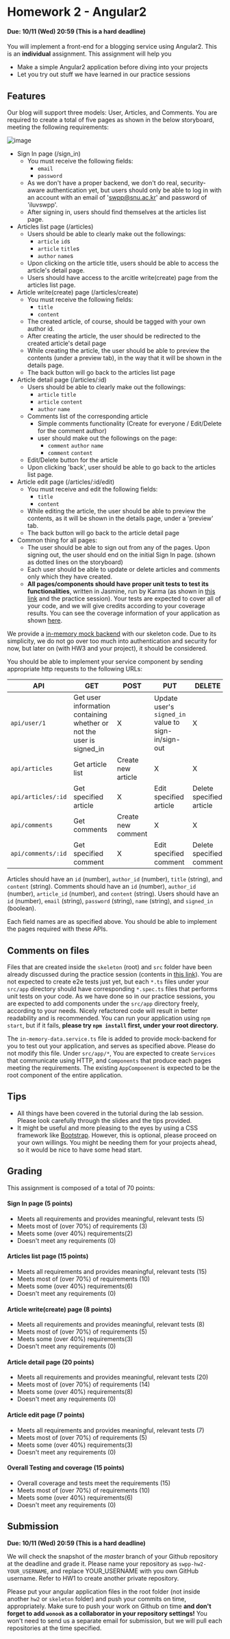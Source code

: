 # Homework 2 - Angular2

#### **Due: 10/11 (Wed) 20:59 (This is a hard deadline)**

You will implement a front-end for a blogging service using Angular2. This is an **individual** assignment.
This assignment will help you

- Make a simple Angular2 application before diving into your projects
- Let you try out stuff we have learned in our practice sessions

## Features

Our blog will support three models: User, Articles, and Comments.
You are required to create a total of five pages as shown in the below storyboard, meeting the following requirements:

![image](https://i.imgur.com/xDPo8Cl.png)

- Sign In page (/sign_in)
  - You must receive the following fields:
    - `email`
    - `password`
  - As we don't have a proper backend, we don't do real, security-aware authentication yet, but users should only be able to log in with an account with an email of 'swpp@snu.ac.kr' and password of 'iluvswpp'.
  - After signing in, users should find themselves at the articles list page.
- Articles list page (/articles)
  - Users should be able to clearly make out the followings:
    - `article` `id`s
    - `article` `title`s
    - `author` `name`s
  - Upon clicking on the article title, users should be able to access the article's detail page.
  - Users should have access to the arcitle write(create) page from the articles list page.
- Article write(create) page (/articles/create)
  - You must receive the following fields:
    - `title`
    - `content`
  - The created article, of course, should be tagged with your own author id.
  - After creating the article, the user should be redirected to the created article's detail page
  - While creating the article, the user should be able to preview the contents (under a preview tab), in the way that it will be shown in the details page.
  - The back button will go back to the articles list page
- Article detail page (/articles/:id)
  - Users should be able to clearly make out the followings:
    - `article` `title`
    - `article` `content`
    - `author` `name`
  - Comments list of the corresponding article
    - Simple comments functionality (Create for everyone / Edit/Delete for the comment author)
    - user should make out the followings on the page:
      - `comment` `author` `name`
      - `comment` `content`
  - Edit/Delete button for the article
  - Upon clicking 'back', user should be able to go back to the articles list page.
- Article edit page (/articles/:id/edit)
  - You must receive and edit the following fields:
    - `title`
    - `content`
  - While editing the article, the user should be able to preview the contents, as it will be shown in the details page, under a 'preview' tab.
  - The back button will go back to the article detail page
- Common thing for all pages:
  - The user should be able to sign out from any of the pages. Upon signing out, the user should end on the initial Sign In page. (shown as dotted lines on the storyboard)
  - Each user should be able to update or delete articles and comments only which they have created.
  - **All pages/components should have proper unit tests to test its functionalities**, written in Jasmine, run by Karma (as shown in [this link](https://angular.io/guide/testing) and the practice session). Your tests are expected to cover all of your code, and we will give credits according to your coverage results. You can see the coverage information of your application as shown [here](https://www.angularonrails.com/add-test-coverage-report-angular-cli-project/).


We provide a [in-memory mock backend](https://angular.io/tutorial/toh-pt6) with our skeleton code.
Due to its simplicity, we do not go over too much into authentication and security for now, but later on (with HW3 and your project), it should be considered.

You should be able to implement your service component by sending appropriate http requests to the following URLs:

| API                    | GET | POST | PUT | DELETE |
|------------------------|-----|------|-----|--------|
| `api/user/1`      | Get user information containing whether or not the user is signed_in | X | Update user's `signed_in` value to sign-in/sign-out | X |
| `api/articles`             | Get article list | Create new article | X | X |
| `api/articles/:id`         | Get specified article | X | Edit specified article | Delete specified article |
| `api/comments`        | Get comments | Create new comment | X | X |
| `api/comments/:id`         | Get specified comment | X | Edit specified comment | Delete specified comment |

Articles should have an `id` (number), `author_id` (number), `title` (string), and `content` (string).
Comments should have an `id` (number), `author_id` (number), `article_id` (number), and `content` (string).
Users should have an `id` (number), `email` (string), `password` (string), `name` (string), and `signed_in` (boolean).

Each field names are as specified above. You should be able to implement the pages required with these APIs.

## Comments on files

Files that are created inside the `skeleton` (root) and `src` folder have been already discussed during the practice session (contents in [this link](https://angular.io/guide/quickstart#project-file-review)). You are not expected to create e2e tests just yet, but each `*.ts` files under your `src/app` directory should have corresponding `*.spec.ts` files that performs unit tests on your code. As we have done so in our practice sessions, you are expected to add components under the `src/app` directory freely, according to your needs. Nicely refactored code will result in better readability and is recommended. You can run your application using `npm start`, but if it fails, **please try `npm install` first, under your root directory.**

The `in-memory-data.service.ts` file is added to provide mock-backend for you to test out your application, and serves as specified above. Please do not modify this file. Under `src/app/*`, You are expected to create `Services` that communicate using HTTP, and `Components` that produce each pages meeting the requirements. The existing `AppCompoenent` is expected to be the root component of the entire application.


## Tips

- All things have been covered in the tutorial during the lab session. Please look carefully through the slides and the tips provided.
- It might be useful and more pleasing to the eyes by using a CSS framework like [Bootstrap](http://getbootstrap.com). However, this is optional, please proceed on your own willings. You might be needing them for your projects ahead, so it would be nice to have some head start.

## Grading

This assignment is composed of a total of 70 points:

#### Sign In page (5 points)

- Meets all requirements and provides meaningful, relevant tests (5)
- Meets most of (over 70%) of requirements (3)
- Meets some (over 40%) requirements(2)
- Doesn't meet any requirements (0)

#### Articles list page (15 points)

- Meets all requirements and provides meaningful, relevant tests (15)
- Meets most of (over 70%) of requirements (10)
- Meets some (over 40%) requirements(6)
- Doesn't meet any requirements (0)

#### Article write(create) page (8 points)

- Meets all requirements and provides meaningful, relevant tests (8)
- Meets most of (over 70%) of requirements (5)
- Meets some (over 40%) requirements(3)
- Doesn't meet any requirements (0)

#### Article detail page (20 points)

- Meets all requirements and provides meaningful, relevant tests (20)
- Meets most of (over 70%) of requirements (14)
- Meets some (over 40%) requirements(8)
- Doesn't meet any requirements (0)

#### Article edit page (7 points)

- Meets all requirements and provides meaningful, relevant tests (7)
- Meets most of (over 70%) of requirements (5)
- Meets some (over 40%) requirements(3)
- Doesn't meet any requirements (0)

#### Overall Testing and coverage (15 points)

- Overall coverage and tests meet the requirements (15)
- Meets most of (over 70%) of requirements (10)
- Meets some (over 40%) requirements(6)
- Doesn't meet any requirements (0)


## Submission

**Due: 10/11 (Wed) 20:59 (This is a hard deadline)**

We will check the snapshot of the *master* branch of your Github repository at the deadline and grade it.
Please name your repository as `swpp-hw2-YOUR_USERNAME`, and replace YOUR_USERNAME with you own GitHub username.
Refer to HW1 to create another private repository.

Please put your angular application files in the root folder (not inside another `hw2` or `skeleton` folder) and push your commits on time, appropriately.
Make sure to push your work on Github on time **and don't forget to add `wonook` as a collaborator in your repository settings!** You won't need to send us a separate email for submission, but we will pull each repositories at the time specified.
